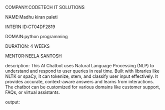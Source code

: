 COMPANY:CODETECH IT SOLUTIONS

NAME:Madhu kiran paleti

INTERN ID:CT04DF2819

DOMAIN:python programming

DURATION: 4 WEEKS

MENTOR:NEELA SANTOSH


description:
    This AI Chatbot uses Natural Language Processing (NLP) to understand and respond to user queries in real time.
Built with libraries like NLTK or spaCy, it can tokenize, stem, and classify user input effectively.
It provides accurate, context-aware answers and learns from interactions.
The chatbot can be customized for various domains like customer support, FAQs, or virtual assistants.

output:
   
